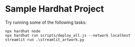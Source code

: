 # Sample Hardhat Project


Try running some of the following tasks:

```shell
npx hardhat node
npx hardhat run scripts/deploy_all.js --network localhost
streamlit run .\streamlit_artwork.py  

